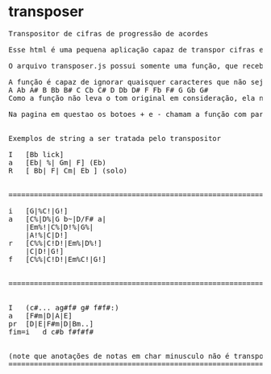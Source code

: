 # transposer
<pre>
Transpositor de cifras de progressão de acordes

Esse html é uma pequena aplicação capaz de transpor cifras e anotações de progressão de acordes em formato texto, facilitando rapidamente a necessidade dos musicos que faz anotações eventualmente em bloco de notas ou similar.

O arquivo transposer.js possui somente uma função, que recebe um inteiro 'steps' e uma string 'cifra'. 'steps' diz quantos semitons a string 'cifra' será aumentada, se 'steps' for negativo a função converte esse valor para o correspondente positivo (exemplo: -5 semitons == +7semitons).

A função é capaz de ignorar quaisquer caracteres que não sejam no formato cifra, modificando apenas as seguintes ocorrências:
A Ab A# B Bb B# C Cb C# D Db D# F Fb F# G Gb G#
Como a função não leva o tom original em consideração, ela não irá gerar transposições com bemóis, a fim de simplificar a quantidade de parametros a ser passado.

Na pagina em questao os botoes + e - chamam a função com parametro +1 e -1, respectivamente, o botao central armazena o valor atual de transposição,  sendo possível com esse valor, resetar a string ao valor inicial. Ao atingir valores maiores que 11 ou menres que -11, o valor do botão central retorna a 0.


Exemplos de string a ser tratada pelo transpositor

I   [Bb lick]
a   [Eb| %| Gm| F] (Eb)
R   [ Bb| F| Cm| Eb ] (solo)


=============================================================

i   [G|%C!|G!]
a   [C%|D%|G b~|D/F# a|
    |Em%!|C%|D!%|G%|
    |A!%|C|D!]
r   [C%%|C!D!|Em%|D%!]
    |C|D!|G!]
f   [C%%|C!D!|Em%C!|G!]


=============================================================


I   (c#... ag#f# g# f#f#:)
a   [F#m|D|A|E]
pr  [D|E|F#m|D|Bm..]
fim=i   d c#b f#f#f#


(note que anotações de notas em char minusculo não é transposta)
=============================================================
</pre>
